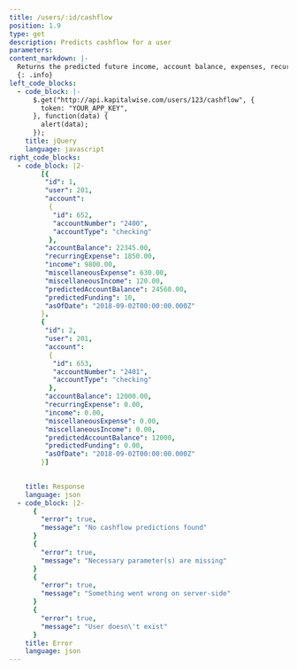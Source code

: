 ```yaml
---
title: /users/:id/cashflow
position: 1.9
type: get
description: Predicts cashflow for a user
parameters:
content_markdown: |-
  Returns the predicted future income, account balance, expenses, recurring expenses, miscellaneous expense for each of the accounts for a user
  {: .info}
left_code_blocks:
  - code_block: |-
      $.get("http://api.kapitalwise.com/users/123/cashflow", {
        token: "YOUR_APP_KEY",
      }, function(data) {
        alert(data);
      });
    title: jQuery
    language: javascript
right_code_blocks:
  - code_block: |2-
        [{
         "id": 1,
         "user": 201,
         "account":
          {
           "id": 652,
           "accountNumber": "2400",
           "accountType": "checking"
          },
         "accountBalance": 22345.00,
         "recurringExpense": 1850.00,
         "income": 9800.00,
         "miscellaneousExpense": 630.00,
         "miscellaneousIncome": 120.00,
         "predictedAccountBalance": 24560.00,
         "predictedFunding": 10,
         "asOfDate": "2018-09-02T00:00:00.000Z"
        },
        {
         "id": 2,
         "user": 201,
         "account":
          {
           "id": 653,
           "accountNumber": "2401",
           "accountType": "checking"
          },
         "accountBalance": 12000.00,
         "recurringExpense": 0.00,
         "income": 0.00,
         "miscellaneousExpense": 0.00,
         "miscellaneousIncome": 0.00,
         "predictedAccountBalance": 12000,
         "predictedFunding": 0.00,
         "asOfDate": "2018-09-02T00:00:00.000Z"
        }]
        

    title: Response
    language: json
  - code_block: |2-
      {
        "error": true,
        "message": "No cashflow predictions found"
      }
      {
        "error": true,
        "message": "Necessary parameter(s) are missing"
      }
      {
        "error": true,
        "message": "Something went wrong on server-side"
      }
      {
        "error": true,
        "message": "User doesn\'t exist"
      }
    title: Error
    language: json
---
```

